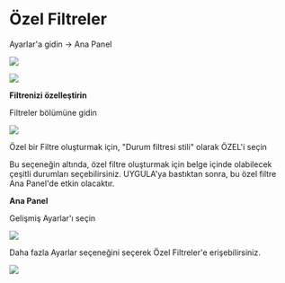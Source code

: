# Özel Filtreler

Ayarlar'a gidin → Ana Panel

![](https://lh7-us.googleusercontent.com/Umkm01cQlm0cHDj7fFtPKCEqXcwB0l-vTBUt68v5IyNruzkxRHbqwqfU9PvvsdpKJxq1SA2YVQW9DPmt30dbEMq87ZkIvpsvGl-YltMAo8k0S4D8NCQ2uuTv7aGnpuPXU3JhtOHnNoXFDfL0MNI4exc)

![](https://lh7-us.googleusercontent.com/q2frPTJ74a2SgSFOB5JBUXgpQ0mk62I6piZL0Lz0T\_LuJqx1XmRs6il99mInCjvfNdz6FgdxDmUE4gONmiEydB2PXxvhw73toOUa0dK1GQftZGk2LRDoFRlqNvTfhj5K9cZHhWcWktpfXv5LaHfIy24)

**Filtrenizi özelleştirin**

Filtreler bölümüne gidin

![](https://lh7-us.googleusercontent.com/aEOmeKPrkuBe0aSRJKDi5QZ1UBaTjuq0xdfRkJWv78k6XZ42QKYccjaTRXVjrNPmn86-vTeKSNWmWuReYvn-ieD3A6aMoi\_sVKTKSKMy992Dz-YXVmOSIHRsTTHeU50b4nwyLbwVWlG9F\_3D6fO-GPU)

Özel bir Filtre oluşturmak için, "Durum filtresi stili" olarak ÖZEL'i seçin

Bu seçeneğin altında, özel filtre oluşturmak için belge içinde olabilecek çeşitli durumları seçebilirsiniz. UYGULA'ya bastıktan sonra, bu özel filtre Ana Panel'de etkin olacaktır.

**Ana Panel**

Gelişmiş Ayarlar'ı seçin

![](https://lh7-us.googleusercontent.com/ORDZuJttHObIzK1BTo-r6rxM1nvU7ChKXcLrZbLKmy5NL5NBWC6CWt3NmIFpjSFGsxBKltta-\_nlmDwHOfjgZVF3FeDcryyv4QtN2cgA6FktJOSG1aU3lfPuxD78PkPOsDG4-OEwTEW73QCCCw4vDtw)

Daha fazla Ayarlar seçeneğini seçerek Özel Filtreler'e erişebilirsiniz.

![](https://lh7-us.googleusercontent.com/L1QNlzUWbWmz4EzRZ5MBk\_WYV\_lUtghtN4QbvLL04r8CpTZebadNSRwgeRJX4KlB7JMPNOP0lgZUohJ5JZOMYaFt6zz91-sRv1PD4LXt0e3ayf7997FDhxNPLLZJx6-1ni3BXVNsTB2Gd8wx8dCphSI)

